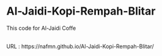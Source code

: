 # Al-Jaidi-Kopi-Rempah-Blitar
This code for Al-Jaidi Coffe

<br>
URL : https://nafmn.github.io/Al-Jaidi-Kopi-Rempah-Blitar/
